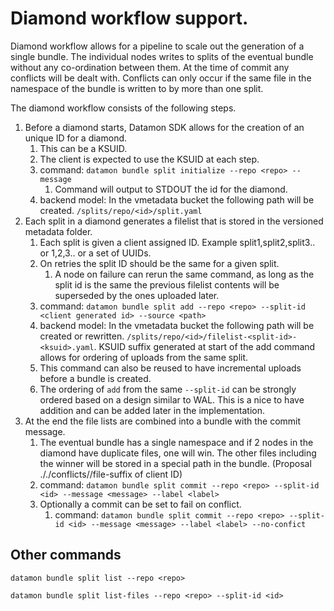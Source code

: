 # Diamond workflow support.

Diamond workflow allows for a pipeline to scale out the generation of a single bundle. The individual nodes writes to 
splits of the eventual bundle without any co-ordination between them. At the time of commit any conflicts will be
dealt with. Conflicts can only occur if the same file in the namespace of the bundle is written to by more than one split.

The diamond workflow consists of the following steps.
1. Before a diamond starts, Datamon SDK allows for the creation of an unique ID for a diamond.
   1. This can be a KSUID.
   2. The client is expected to use the KSUID at each step.
   3. command: ```datamon bundle split initialize --repo <repo> --message```
      1. Command will output to STDOUT the id for the diamond.
   4. backend model: In the vmetadata bucket the following path will be created.
      ```/splits/repo/<id>/split.yaml```   
1. Each split in a diamond generates a filelist that is stored in the versioned metadata folder.
   1. Each split is given a client assigned ID. Example split1,split2,split3.. or 1,2,3.. or a set of UUIDs.
   2. On retries the split ID should be the same for a given split.
      1. A node on failure can rerun the same command, as long as the split id is the same
      the previous filelist contents will be superseded by the ones uploaded later.
   3. command: ```datamon bundle split add --repo <repo> --split-id <client generated id> --source <path>```
   4. backend model: In the vmetadata bucket the following path will be created or rewritten.
      ```/splits/repo/<id>/filelist-<split-id>-<ksuid>.yaml```. KSUID suffix generated at start of the 
      add command allows for ordering of uploads from the same split.
   5. This command can also be reused to have incremental uploads before a bundle is created.
   6. The ordering of ```add``` from the same ```--split-id``` can be strongly ordered based on a design similar to WAL.
      This is a nice to have addition and can be added later in the implementation.
1. At the end the file lists are combined into a bundle with the commit message. 
    1. The eventual bundle has a single namespace and if 2 nodes in the diamond have duplicate files, one will win. 
    The other files including the winner will be stored in a special path in the bundle. (Proposal ./.<ID>/conflicts/<orig path>/file-suffix of client ID)
    2. command: ```datamon bundle split commit --repo <repo> --split-id <id> --message <message> --label <label>```
    3. Optionally a commit can be set to fail on conflict.
        1. command: ```datamon bundle split commit --repo <repo> --split-id <id> --message <message> --label <label> --no-confict``` 

## Other commands
 
```datamon bundle split list --repo <repo>```

```datamon bundle split list-files --repo <repo> --split-id <id>```

